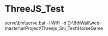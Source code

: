 # ThreeJS_Test

serve\bin\serve.bat -i WiFi -d D:\8thWall\web-master\arProject\Threejs_Sni_Test\HorseGame